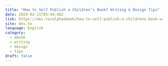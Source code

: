 ```yaml
---
title: "How to Self Publish a Children’s Book? Writing & Design Tips"
date: 2024-02-21T05:44:40Z
link: https://dev.to/alphaebook/how-to-self-publish-a-childrens-book-writing-design-tips-1l4a?utm_medium=RSS&utm_source=news.12bit.vn
site: dev.to
language: English
category:
  - ebook
  - writing
  - design
  - tips
draft: false
---
```

